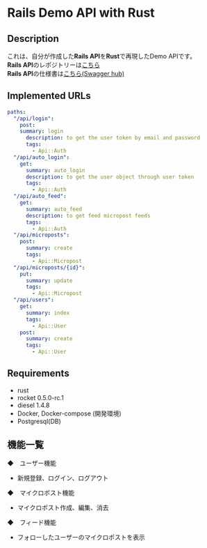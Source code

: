 #  Rails Demo API with Rust

## Description
これは、自分が作成した**Rails API**を**Rust**で再現したDemo APIです。<br>
**Rails API**のレポジトリーは[こちら](https://github.com/takaya787/tut_backend)<br>
**Rails API**の仕様書は[こちら(Swagger hub)](https://app.swaggerhub.com/apis/takaya787/rails-tutorial-api/1.0.0)

## Implemented URLs

```YAML
paths:
  "/api/login":
    post:
    summary: login
      description: to get the user token by email and password
      tags:
        - Api::Auth
  "/api/auto_login":
    get:
      summary: auto_login
      description: to get the user object through user token
      tags:
        - Api::Auth
  "/api/auto_feed":
    get:
      summary: auto_feed
      description: to get feed micropost feeds
      tags:
        - Api::Auth
  "/api/microposts":
    post:
      summary: create
      tags:
        - Api::Micropost
  "/api/microposts/{id}":
    put:
      summary: update
      tags:
        - Api::Micropost
  "/api/users":
    get:
      summary: index
      tags:
        - Api::User
    post:
      summary: create
      tags:
        - Api::User
```

## Requirements
* rust
* rocket 0.5.0-rc.1 
* diesel 1.4.8
* Docker, Docker-compose (開発環境)
* Postgresql(DB)

## 機能一覧
◆　ユーザー機能 
* 新規登録、ログイン、ログアウト

◆　マイクロポスト機能
* マイクロポスト作成、編集、消去

◆　フィード機能
* フォローしたユーザーのマイクロポストを表示
